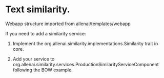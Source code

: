 # Text similarity. 

Webapp structure imported from allenai/templates/webapp

If you need to add a similarity service:

1. Implement the org.allenai.similarity.implementations.Similarity trait in core.

2. Add your service to org.allenai.similarity.services.ProductionSimilarityServiceComponent following the BOW example.


